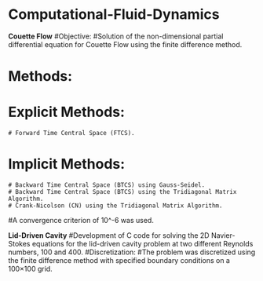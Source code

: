 # Computational-Fluid-Dynamics
****Couette Flow****
#Objective: 
#Solution of the non-dimensional partial differential equation for Couette Flow using the finite difference method.
# Methods:
  # Explicit Methods:
    # Forward Time Central Space (FTCS).
  # Implicit Methods:
    # Backward Time Central Space (BTCS) using Gauss-Seidel.
    # Backward Time Central Space (BTCS) using the Tridiagonal Matrix Algorithm.
    # Crank-Nicolson (CN) using the Tridiagonal Matrix Algorithm. 
#A convergence criterion of 10^-6 was used.

****Lid-Driven Cavity****
#Development of C code for solving the 2D Navier-Stokes equations for the lid-driven cavity problem at two different Reynolds numbers, 100 and 400.
#Discretization: 
#The problem was discretized using the finite difference method with specified boundary conditions on a 100×100 grid.
